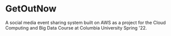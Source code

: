 # GetOutNow

A social media event sharing system built on AWS as a project for the Cloud Computing and Big Data Course at Columbia University Spring '22.
